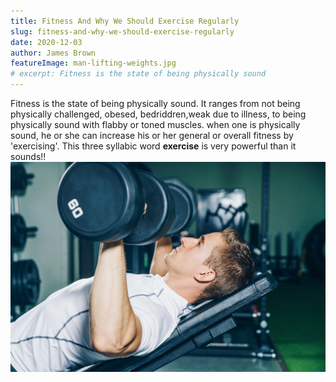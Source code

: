 ```yaml
---
title: Fitness And Why We Should Exercise Regularly
slug: fitness-and-why-we-should-exercise-regularly
date: 2020-12-03
author: James Brown
featureImage: man-lifting-weights.jpg
# excerpt: Fitness is the state of being physically sound
---
```



Fitness is the state of being physically sound. It ranges from not being physically challenged, obesed, bedriddren,weak due to illness, to being physically sound with flabby or toned muscles.
when one is physically sound, he or she can increase his or her general or overall fitness by 'exercising'.
This three syllabic word **exercise** is very powerful than it sounds!!
![man lifting up weight](man-lifting-weights.jpg)